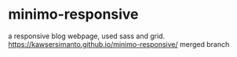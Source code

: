 # minimo-responsive
a responsive blog webpage, used sass and grid.
https://kawsersimanto.github.io/minimo-responsive/
merged branch